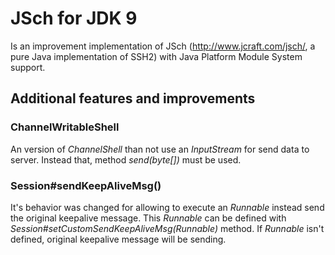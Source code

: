 # JSch for JDK 9
Is an improvement implementation of JSch (http://www.jcraft.com/jsch/, a pure Java implementation of SSH2) with Java Platform Module System support.

## Additional features and improvements
### ChannelWritableShell
An version of _ChannelShell_ than not use an _InputStream_ for send data to server. Instead that, method _send(byte[])_ must be used.

### Session#sendKeepAliveMsg()
It's behavior was changed for allowing to execute an _Runnable_ instead send the original keepalive message. This _Runnable_ can be defined with _Session#setCustomSendKeepAliveMsg(Runnable)_ method. If _Runnable_ isn't defined, original keepalive message will be sending.